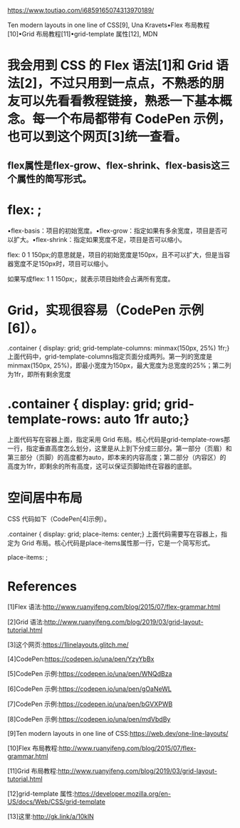https://www.toutiao.com/i6859165074313970189/

Ten modern layouts in one line of CSS[9], Una Kravets•Flex 布局教程[10]•Grid 布局教程[11]•grid-template 属性[12], MDN
# 我会用到 CSS 的 Flex 语法[1]和 Grid 语法[2]，不过只用到一点点，不熟悉的朋友可以先看看教程链接，熟悉一下基本概念。每一个布局都带有 CodePen 示例，也可以到这个网页[3]统一查看。
## flex属性是flex-grow、flex-shrink、flex-basis这三个属性的简写形式。

# flex: <flex-grow> <flex-shrink> <flex-basis>;
•flex-basis：项目的初始宽度。•flex-grow：指定如果有多余宽度，项目是否可以扩大。•flex-shrink：指定如果宽度不足，项目是否可以缩小。

flex: 0 1 150px;的意思就是，项目的初始宽度是150px，且不可以扩大，但是当容器宽度不足150px时，项目可以缩小。

如果写成flex: 1 1 150px;，就表示项目始终会占满所有宽度。


 # Grid，实现很容易（CodePen 示例[6]）。

.container { display: grid; grid-template-columns: minmax(150px, 25%) 1fr;}
上面代码中，grid-template-columns指定页面分成两列。第一列的宽度是minmax(150px, 25%)，即最小宽度为150px，最大宽度为总宽度的25%；第二列为1fr，即所有剩余宽度


# .container { display: grid; grid-template-rows: auto 1fr auto;}
上面代码写在容器上面，指定采用 Grid 布局。核心代码是grid-template-rows那一行，指定垂直高度怎么划分，这里是从上到下分成三部分。第一部分（页眉）和第三部分（页脚）的高度都为auto，即本来的内容高度；第二部分（内容区）的高度为1fr，即剩余的所有高度，这可以保证页脚始终在容器的底部。

# 空间居中布局
CSS 代码如下（CodePen[4]示例）。

.container { display: grid; place-items: center;}
上面代码需要写在容器上，指定为 Grid 布局。核心代码是place-items属性那一行，它是一个简写形式。

place-items: <align-items> <justify-items>;
# References
[1]Flex 语法:http://www.ruanyifeng.com/blog/2015/07/flex-grammar.html

[2]Grid 语法:http://www.ruanyifeng.com/blog/2019/03/grid-layout-tutorial.html

[3]这个网页:https://1linelayouts.glitch.me/

[4]CodePen:https://codepen.io/una/pen/YzyYbBx

[5]CodePen 示例:https://codepen.io/una/pen/WNQdBza

[6]CodePen 示例:https://codepen.io/una/pen/gOaNeWL

[7]CodePen 示例:https://codepen.io/una/pen/bGVXPWB

[8]CodePen 示例:https://codepen.io/una/pen/mdVbdBy

[9]Ten modern layouts in one line of CSS:https://web.dev/one-line-layouts/

[10]Flex 布局教程:http://www.ruanyifeng.com/blog/2015/07/flex-grammar.html

[11]Grid 布局教程:http://www.ruanyifeng.com/blog/2019/03/grid-layout-tutorial.html

[12]grid-template 属性:https://developer.mozilla.org/en-US/docs/Web/CSS/grid-template

[13]这里:http://gk.link/a/10klN
